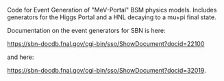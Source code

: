 Code for Event Generation of "MeV-Portal" BSM physics models. Includes
generators for the Higgs Portal and a HNL decaying to a mu+pi final
state.

Documentation on the event generators for SBN is here:

https://sbn-docdb.fnal.gov/cgi-bin/sso/ShowDocument?docid=22100

and here: 

https://sbn-docdb.fnal.gov/cgi-bin/sso/ShowDocument?docid=32019.
